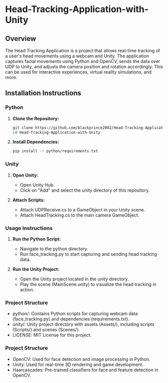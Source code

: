 # Head-Tracking-Application-with-Unity
## Overview

The Head Tracking Application is a project that allows real-time tracking of a user's head movements using a webcam and Unity. The application captures facial movements using Python and OpenCV, sends the data over UDP to Unity, and adjusts the camera position and rotation accordingly. This can be used for interactive experiences, virtual reality simulations, and more.

## Installation Instructions

### Python

1. **Clone the Repository:**
   ```bash
   git clone https://github.com/blackprince2002/Head-Tracking-Application-with-Unity.git
   cd Head-Tracking-Application-with-Unity

2. **Install Dependencies:**
   ```bash
   pip install -r python/requirements.txt

### Unity

1. **Open Unity:**
   - Open Unity Hub.
   - Click on "Add" and select the unity directory of this repository.

1. **Attach Scripts:**
   - Attach UDPReceive.cs to a GameObject in your Unity scene.
   - Attach HeadTracking.cs to the main camera GameObject.

### Usage Instructions

1. **Run the Python Script:**
   - Navigate to the python directory.
   - Run face_tracking.py to start capturing and sending head tracking data.

1. **Run the Unity Project:**
   - Open the Unity project located in the unity directory.
   - Play the scene (MainScene.unity) to visualize the head tracking in action.
  
### Project Structure

   - python/: Contains Python scripts for capturing webcam data (face_tracking.py) and dependencies (requirements.txt).
   - unity/: Unity project directory with assets (Assets/), including scripts (Scripts/) and scenes (Scenes/).
   - LICENSE: MIT License for this project.

### Project Structure

   - OpenCV: Used for face detection and image processing in Python.
   - Unity: Used for real-time 3D rendering and game development.
   - Haarcascades: Pre-trained classifiers for face and feature detection in OpenCV.



     
